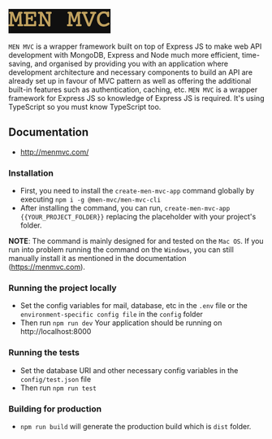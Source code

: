 ![Alt text](logo.png?raw=true 'MEN MVC')

`MEN MVC` is a wrapper framework built on top of Express JS to make web API development with MongoDB, Express and Node much more efficient, time-saving,
and organised by providing you with an application where development architecture and necessary components to build an API are already set up in favour of
MVC pattern as well as offering the additional built-in features such as authentication, caching, etc.
`MEN MVC` is a wrapper framework for Express JS so knowledge of Express JS is required.
It's using TypeScript so you must know TypeScript too.

## Documentation

- http://menmvc.com/

### Installation
- First, you need to install the `create-men-mvc-app` command globally by executing `npm i -g @men-mvc/men-mvc-cli`
- After installing the command, you can run, `create-men-mvc-app {{YOUR_PROJECT_FOLDER}}` replacing the placeholder with your project's folder.

**NOTE**: The command is mainly designed for and tested on the `Mac OS`. If you run into problem running the command on the `Windows`, you can still manually install it as mentioned in the documentation (https://menmvc.com).

### Running the project locally

- Set the config variables for mail, database, etc in the `.env` file or the `environment-specific config file` in the `config` folder
- Then run `npm run dev`
  Your application should be running on http://localhost:8000

### Running the tests

- Set the database URI and other necessary config variables in the `config/test.json` file
- Then run `npm run test`

### Building for production

- `npm run build` will generate the production build which is `dist` folder.

